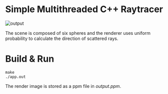 # Simple Multithreaded C++ Raytracer

![output](https://user-images.githubusercontent.com/58048638/234603253-91c0a638-3008-4c61-90a6-ccb43a66f295.png)

The scene is composed of six spheres and the renderer uses uniform probability to calculate the direction of scattered rays.

# Build & Run

```
make
./app.out
```

The render image is stored as a ppm file in *output.ppm*.

